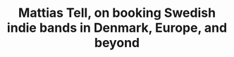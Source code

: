 ---
layout: page
title: Mattias Tell, on booking Swedish indie bands in Denmark, Europe, and beyond
description: 
img: "assets/img/Mattias Tell cover.jpg"
redirect: https://open.spotify.com/episode/5GuXzlYvkpl4Y3otz7gVOg
importance: 10
---